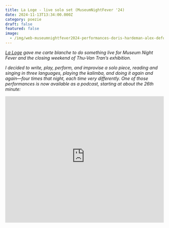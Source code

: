 ```yaml
---
title: La Loge - live solo set (MuseumNightFever '24)
date: 2024-11-13T13:34:00.000Z
category: poezie
draft: false
featured: false
image:
  - /img/web-museumnightfever2024-performances-doris-hardeman-alex-deforce-.photo-billy-miquel35.jpg
---
```

*[La Loge](https://www.la-loge.be/en/archives/write-as-the-beasts-cry-at-night-by-thu-van-tran/performances-by-alex-deforce-and-doris-hardeman?fbclid=IwY2xjawGhe9BleHRuA2FlbQIxMAABHeezN4Jj44d5Zpti-EYqwXX4cI5I6529aORGFVEGpBKJVUZSjowf_soacg_aem_chqMo5Rdrl_wMd8BBYFN9Q) gave me carte blanche to do something live for Museum Night Fever and the closing weekend of Thu-Van Tran’s exhibition.*

*I decided to write, play, perform, and improvise a solo piece, reading and singing in three languages, playing the kalimba, and doing it again and again—four times that night, each time very differently. One of those performances is now available as a podcast, starting at about the 26th minute:*[](https://l.facebook.com/l.php?u=https%3A%2F%2Fwww.mixcloud.com%2FLaLoge%2Fmuseum-night-fever-with-alex-deforce-and-doris-hardeman%2F%3Ffbclid%3DIwZXh0bgNhZW0CMTAAAR2J5T1gXvGpucxp-eyjO1krORo1rnAO8tJ0xnf8LhMAGmUGaR51SaPhzxk_aem_8y0_w64bwC8Hqb9SQCnrNw&h=AT31bWrcQHPKZeATNawzDUnNUoVbMvfEbe-enReXx0ffCDbJnni2f7oPY9l3ODusxtjIwdhISmbxSdEIxRun0KMTXa1RUNHKUWzhG8-KAdNOhHZ1TkQvXGSkkJjc8UIUN-ptEvxIxxeJ6gGOfFykZ2w&__tn__=-UK-R&c[0]=AT2Q39ma9SB3shmJ6_d-owM1ErUb6W_0ytMlmU4C0Pzppe6D1bBt_u6Ddp9V1QjNRWGXveTww08MiNVCdA_JuqiSax0k5QHSmHOrkOrwaKjVOU6ZH5u7B6q36G7AmssC9wG1VSjmyYSswWNEX-aqwGzxJ00)

<iframe width="100%" height="400" src="https://player-widget.mixcloud.com/widget/iframe/?light=1&feed=%2FLaLoge%2Fmuseum-night-fever-with-alex-deforce-and-doris-hardeman%2F" frameborder="0" ></iframe>
